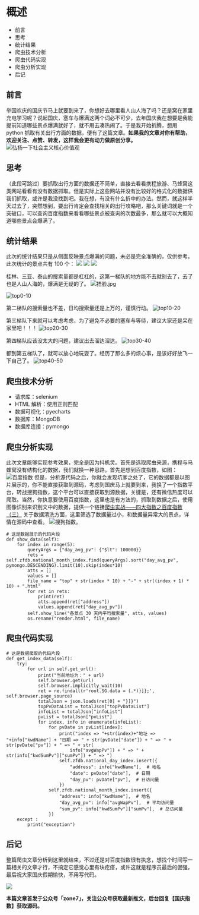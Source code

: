# 概述
- 前言
- 思考
- 统计结果
- 爬虫技术分析
- 爬虫代码实现
- 爬虫分析实现
- 后记
## 前言
举国欢庆的国庆节马上就要到来了，你想好去哪里看人山人海了吗？还是窝在家里充电学习呢？说起国庆，塞车与爆满这两个词必不可少，去年国庆我在想要是我能提前知道哪些景点爆满就好了，就不用去凑热闹了。于是我开始折腾，想用 python 抓取有关出行方面的数据，便有了这篇文章。**如果我的文章对你有帮助，欢迎关注、点赞、转发，这样我会更有动力做原创分享。**
![弘扬一下社会主义核心价值观](https://upload-images.jianshu.io/upload_images/2470773-97f18ebbb38a88ef.png?imageMogr2/auto-orient/strip%7CimageView2/2/w/1240)

## 思考
（此段可跳过）要抓取出行方面的数据还不简单，直接去看看携程旅游、马蜂窝这类网站看看有没有数据抓取。但是实际上这些网站并没有比较好的格式化的数据供我们抓取，或许是我没找到吧。我在想，有没有什么折中的办法。然而，就这样半天过去了，突然想到，要出行肯定会查找相关的出行攻略吧，那么关键词就是一个突破口，可以查询百度指数来看看哪些景点被查询的次数最多，那么就可以大概知道哪些景点会爆满了。
## 统计结果
此次的统计结果只是从侧面反映景点爆满的问题，未必是完全准确的，仅供参考。此次统计的景点共有 100 个：
![](https://upload-images.jianshu.io/upload_images/2470773-0e16523ee999f116.png?imageMogr2/auto-orient/strip%7CimageView2/2/w/1240)
![](https://upload-images.jianshu.io/upload_images/2470773-947cd555f1ad31c5.png?imageMogr2/auto-orient/strip%7CimageView2/2/w/1240)
![](https://upload-images.jianshu.io/upload_images/2470773-0bb4ae7264507087.png?imageMogr2/auto-orient/strip%7CimageView2/2/w/1240)

桂林、三亚、泰山的搜索量都是杠杠的，这第一梯队的地方能不去就别去了，去了也是人山人海的，爆满是无疑的了。
![捂脸.jpg](http://upload-images.jianshu.io/upload_images/2470773-c16e40918f76ff8a.jpg?imageMogr2/auto-orient/strip%7CimageView2/2/w/1240)


![top0-10](https://upload-images.jianshu.io/upload_images/2470773-6f580c57cfdb3a4e.png?imageMogr2/auto-orient/strip%7CimageView2/2/w/1240)

第二梯队的搜索量也不差，日均搜索量还是上万的，谨慎行动。
![top10-20](https://upload-images.jianshu.io/upload_images/2470773-f94388ffa00baccf.png?imageMogr2/auto-orient/strip%7CimageView2/2/w/1240)

第三梯队下来就可以考虑考虑，为了避免不必要的塞车与等待，建议大家还是呆在家里吧！！！
![top20-30](https://upload-images.jianshu.io/upload_images/2470773-b9b4247c6b37d740.png?imageMogr2/auto-orient/strip%7CimageView2/2/w/1240)

第四梯队应该没太大的问题，建议出去溜达溜达。
![top30-40](https://upload-images.jianshu.io/upload_images/2470773-26b5305d06750806.png?imageMogr2/auto-orient/strip%7CimageView2/2/w/1240)

都到第五梯队了，就可以放心地玩耍了。经历了那么多的烦心事，是该好好放飞一下自己了。
![top40-50](https://upload-images.jianshu.io/upload_images/2470773-b0eb02900ed7d5d8.png?imageMogr2/auto-orient/strip%7CimageView2/2/w/1240)

## 爬虫技术分析
- 请求库：selenium
- HTML 解析：使用正则匹配
- 数据可视化：pyecharts
- 数据库：MongoDB
- 数据库连接：pymongo

## 爬虫分析实现
此次文章能够实现参考效果，完全是因为抖机灵。首先是选取爬虫来源，携程与马蜂窝没有结构化的数据，我们就换一种思路。首先是想到百度指数，如图：
![百度指数](https://upload-images.jianshu.io/upload_images/2470773-e8d41563726c9b88.png?imageMogr2/auto-orient/strip%7CimageView2/2/w/1240)
但是，分析源代码之后，你就会发现坑爹之处了，它的数据都是以图片展示的，你不能直接获取到源码，考虑到国庆马上就要到来，我换了一个指数平台，转战搜狗指数，这个平台可以直接获取到源数据，关键是，还有微信热度可以爬取。当然，你执意要使用百度指数，这里也是有方法的，抓取到数据之后，使用图像识别来识别文中的数据，提供一个链接[爬虫实战——四大指数之百度指数（三）](https://zhuanlan.zhihu.com/p/28973232)
关于数据清洗方面，这里筛选了数据量过小，和数据量异常大的景点，详情在源码中查看。
![搜狗指数](https://upload-images.jianshu.io/upload_images/2470773-6b71577254e0b496.png?imageMogr2/auto-orient/strip%7CimageView2/2/w/1240)。


```
# 这是数据展示的代码片段
def show_data(self):
    for index in range(5):
        queryArgs = {"day_avg_pv": {"$lt": 100000}}
        rets = self.zfdb.national_month_index.find(queryArgs).sort("day_avg_pv", pymongo.DESCENDING).limit(10).skip(index*10)
        atts = []
        values = []
        file_name = "top" + str(index * 10) + "-" + str((index + 1) * 10) + ".html"
        for ret in rets:
            print(ret)
            atts.append(ret["address"])
            values.append(ret["day_avg_pv"])
        self.show_line("各景点 30 天内平均搜索量", atts, values)
        os.rename("render.html", file_name)
```
## 爬虫代码实现
```
# 这是数据爬取的代码片段
def get_index_data(self):
    try:
        for url in self.get_url():
            print("当前地址为：" + url)
            self.browser.get(url)
            self.browser.implicitly_wait(10)
            ret = re.findall(r'root.SG.data = (.*)}]};', self.browser.page_source)
            totalJson = json.loads(ret[0] + "}]}")
            topPvDataList = totalJson["topPvDataList"]
            infoList = totalJson["infoList"]
            pvList = totalJson["pvList"]
            for index, info in enumerate(infoList):
                for pvDate in pvList[index]:
                    print("index => "+str(index)+"地址 => "+info["kwdName"] + "日期 => " + str(pvDate["date"]) + " => " + str(pvDate["pv"]) + " => " + str(
                        info["avgWapPv"]) + " => " + str(info["kwdSumPv"]["sumPv"]) + " => ")
                    self.zfdb.national_day_index.insert({
                        "address": info["kwdName"],  # 地名
                        "date": pvDate["date"],  # 日期
                        "day_pv": pvDate["pv"],  # 日访问量
                    })
                self.zfdb.national_month_index.insert({
                    "address": info["kwdName"],  # 地名
                    "day_avg_pv": info["avgWapPv"],  # 平均访问量
                    "sum_pv": info["kwdSumPv"]["sumPv"],  # 总访问量
                })
    except :
        print("exception")
```

## 后记
整篇爬虫文章分析到这里就结束，不过还是对百度指数很有执念，想找个时间写一篇相关的文章才行，不搞定它感觉心里有块疙瘩，或许这就是程序员最后的倔强，最后祝大家国庆假期愉快，不用写代码。

![](http://upload-images.jianshu.io/upload_images/2470773-04cdfc93b77773e8.jpg?imageMogr2/auto-orient/strip%7CimageView2/2/w/1240)




**本篇文章首发于公众号「zone7」，关注公众号获取最新推文，后台回复【国庆指数】获取源码。**